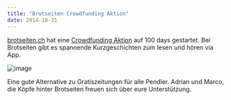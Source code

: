 ```yaml
---
title: "Brotseiten Crowdfunding Aktion"
date: 2014-10-31
---
```


[brotseiten.ch](http://www.brotseiten.com/) hat eine [Crowdfunding Aktion](http://www.100-days.net/de/projekt/brotseiten) auf 100 days gestartet. Bei Brotseiten gibt es spannende Kurzgeschichten zum lesen und hören via App. 

![image](/images/tumblr_inline_nebaim5owi1rgk4c8.png)

Eine gute Alternative zu Gratiszeitungen für alle Pendler. Adrian und Marco, die Köpfe hinter Brotseiten freuen sich über eure Unterstützung.
